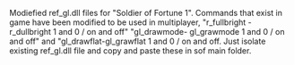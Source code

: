 Modiefied ref_gl.dll files for "Soldier of Fortune 1". Commands that exist in game have been modified to be used in multiplayer, "r_fullbright - r_dullbright 1 and 0 / on and off"
"gl_drawmode- gl_grawmode 1 and 0 / on and off" and "gl_drawflat-gl_grawflat 1 and 0 / on and off. Just isolate existing ref_gl.dll file and copy and paste these in sof main folder.
